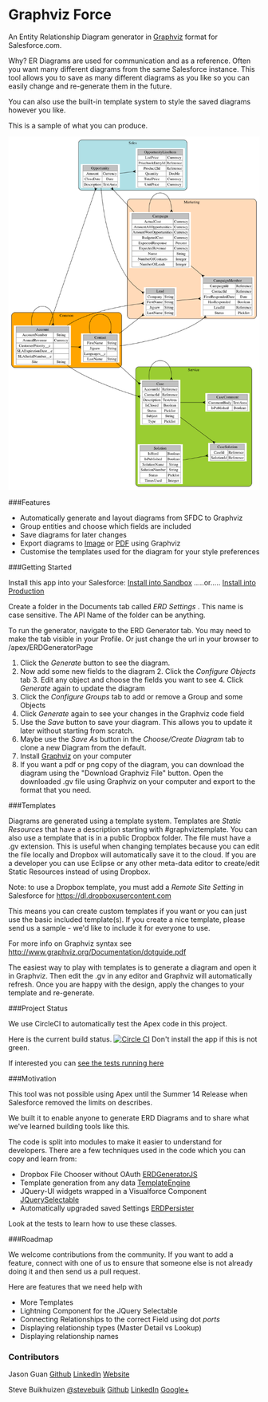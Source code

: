Graphviz Force
========

An Entity Relationship Diagram generator in [Graphviz](http://graphviz.org) format for Salesforce.com. 

Why? ER Diagrams are used for communication and as a reference. Often you want many different diagrams from the same Salesforce instance.
This tool allows you to save as many different diagrams as you like so you can easily change and re-generate them in the future.

You can also use the built-in template system to style the saved diagrams however you like.

This is a sample of what you can produce.

![Sample](assets/DefaultDiagram.png)

###Features
- Automatically generate and layout diagrams from SFDC to Graphviz
- Group entities and choose which fields are included
- Save diagrams for later changes
- Export diagrams to [Image](assets/DefaultDiagram.png) or [PDF](assets/DefaultDiagram.pdf?raw=true) using Graphviz
- Customise the templates used for the diagram for your style preferences

###Getting Started

Install this app into your Salesforce: 
<a href="https://githubsfdeploy-sandbox.herokuapp.com/app/githubdeploy/stevebuik/GraphVizForce" target="deploy">Install into Sandbox</a>
.....or..... 
<a href="https://githubsfdeploy.herokuapp.com/app/githubdeploy/stevebuik/GraphVizForce" target="deploy">Install into Production</a>

Create a folder in the Documents tab called *ERD Settings* . This name is case sensitive. The API Name of the folder can be anything.

To run the generator, navigate to the ERD Generator tab. You may need to make the tab visible in your Profile. 
Or just change the url in your browser to /apex/ERDGeneratorPage

1. Click the *Generate* button to see the diagram.
2. Now add some new fields to the diagram
	2. Click the *Configure Objects* tab
	3. Edit any object and choose the fields you want to see
	4. Click *Generate* again to update the diagram
3. Click the *Configure Groups* tab to add or remove a Group and some Objects
4. Click *Generate* again to see your changes in the Graphviz code field	
5. Use the *Save* button to save your diagram. This allows you to update it later without starting from scratch.
6. Maybe use the *Save As* button in the *Choose/Create Diagram* tab to clone a new Diagram from the default.
7. Install [Graphviz](http://graphviz.org) on your computer
8. If you want a pdf or png copy of the diagram, you can download the diagram using the "Download Graphviz File" button. Open the downloaded .gv file using Graphviz on your computer and export to the format that you need. 


###Templates

Diagrams are generated using a template system. Templates are *Static Resources* that have a description starting with #graphviztemplate. 
You can also use a template that is in a public Dropbox folder. The file must have a .gv extension. 
This is useful when changing templates because you can edit the file locally and Dropbox will automatically save it to the cloud.
If you are a developer you can use Eclipse or any other meta-data editor to create/edit Static Resources instead of using Dropbox.

Note: to use a Dropbox template, you must add a *Remote Site Setting* in Salesforce for https://dl.dropboxusercontent.com

This means you can create custom templates if you want or you can just use the basic included template(s).
If you create a nice template, please send us a sample - we'd like to include it for everyone to use. 

For more info on Graphviz syntax see http://www.graphviz.org/Documentation/dotguide.pdf

The easiest way to play with templates is to generate a diagram and open it in Graphviz. 
Then edit the .gv in any editor and Graphviz will automatically refresh. Once you are happy with the design, apply the changes to your template and re-generate.

###Project Status

We use CircleCI to automatically test the Apex code in this project. 

Here is the current build status. [![Circle CI](https://circleci.com/gh/stevebuik/GraphVizForce.svg?style=svg)](https://circleci.com/gh/stevebuik/GraphVizForce)
Don't install the app if this is not green.

If interested you can [see the tests running here](https://circleci.com/gh/stevebuik/GraphVizForce)

###Motivation

This tool was not possible using Apex until the Summer 14 Release when Salesforce removed the limits on describes.

We built it to enable anyone to generate ERD Diagrams and to share what we've learned building tools like this. 

The code is split into modules to make it easier to understand for developers. 
There are a few techniques used in the code which you can copy and learn from:

- Dropbox File Chooser without OAuth [ERDGeneratorJS](https://github.com/stevebuik/GraphVizForce/blob/master/src/staticresources/ERDGeneratorJS.resource)
- Template generation from any data [TemplateEngine](https://github.com/stevebuik/GraphVizForce/blob/master/src/classes/ERDTemplateEngine.cls)
- JQuery-UI widgets wrapped in a Visualforce Component [JQuerySelectable](https://github.com/stevebuik/GraphVizForce/blob/master/src/components/JQuerySelectable.component)
- Automatically upgraded saved Settings [ERDPersister](https://github.com/stevebuik/GraphVizForce/blob/master/src/classes/ERDPersister.cls) 

Look at the tests to learn how to use these classes.

###Roadmap

We welcome contributions from the community. If you want to add a feature, connect with one of us to ensure that someone else is not already doing it and then send us a pull request.

Here are features that we need help with
- More Templates
- Lightning Component for the JQuery Selectable
- Connecting Relationships to the correct Field using dot *ports*
- Displaying relationship types (Master Detail vs Lookup)
- Displaying relationship names
  
### Contributors

Jason Guan [Github](https://github.com/jasong327) [LinkedIn](https://www.linkedin.com/pub/jason-guan/39/3a9/346) [Website](http://cyberlemons.com/)

Steve Buikhuizen [@stevebuik](https://twitter.com/stevebuik) [Github](https://github.com/stevebuik) [LinkedIn](https://www.linkedin.com/in/stevebuikhuizen) [Google+](https://plus.google.com/+SteveBuikhuizen)